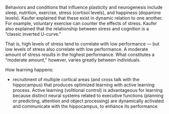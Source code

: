 Behaviors and conditions that influence plasticity and neurogenesis include sleep, nutrition, exercise, stress (cortisol levels), and happiness (dopamine levels). Kaufer explained that these exist in dynamic relation to one another. For example, voluntary exercise can counter the effects of stress. Kaufer also explained that the relationship between stress and cognition is a “classic inverted U-curve.”

That is, high levels of stress tend to correlate with low performance — but low levels of stress also correlate with low performance. A moderate amount of stress results in the highest performance. What constitutes a “moderate amount,” however, varies greatly between individuals.

How learning happens:

-   recruitment of multiple cortical areas (and cross talk with the hippocampus) that produces optimized learning with active learning process. Active learning (volitional control) is advantageous for learning because distinct neural systems related to executive functions (planning or predicting, attention and object processing) are dynamically activated and communicate with the hippocampus, to enhance its performance

